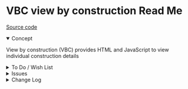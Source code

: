 # VBC view by construction Read Me

[Source code]( https://github.com/ladybug-tools/spider-gbxml-tools/blob/master/spider-gbxml-viewer/v-0-16-01/js-view/vbc-view-by-construction.js )

<details open >

<summary>Concept</summary>

View by construction (VBC) provides HTML and JavaScript to view individual construction details

</details>

<details>

<summary>To Do / Wish List</summary>


</details>

<details>

<summary>Issues</summary>


</details>

<details>

<summary>Change Log</summary>

### 2019-06-28 ~ Theo

VBC 0.16-01-2vbc

* F - First commit of read me

</details>